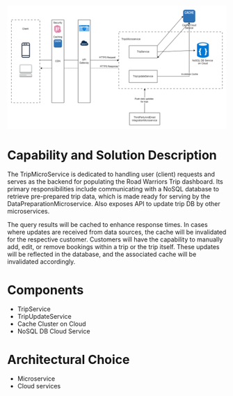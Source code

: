 
![Initial Data Loader](./../Diagrams/IndividualComponentDiagrams/TripService.drawio.png)

# Capability and Solution Description

The TripMicroService is dedicated to handling user (client) requests and serves as the backend for populating the Road Warriors Trip dashboard. Its primary responsibilities include communicating with a NoSQL database to retrieve pre-prepared trip data, which is made ready for serving by the DataPreparationMicroservice. Also exposes API to update trip DB by other microservices.

The query results will be cached to enhance response times. In cases where updates are received from data sources, the cache will be invalidated for the respective customer. Customers will have the capability to manually add, edit, or remove bookings within a trip or the trip itself. These updates will be reflected in the database, and the associated cache will be invalidated accordingly.


# Components
- TripService
- TripUpdateService
- Cache Cluster on Cloud
- NoSQL DB Cloud Service


# Architectural Choice
- Microservice
- Cloud services


